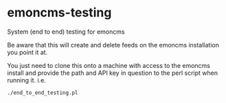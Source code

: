 emoncms-testing
===============

System (end to end) testing for emoncms

Be aware that this will create and delete feeds on the emoncms installation you point it at.

You just need to clone this onto a machine with access to the emoncms install and provide the path and API key in question to the perl script when running it. i.e.

    ./end_to_end_testing.pl
